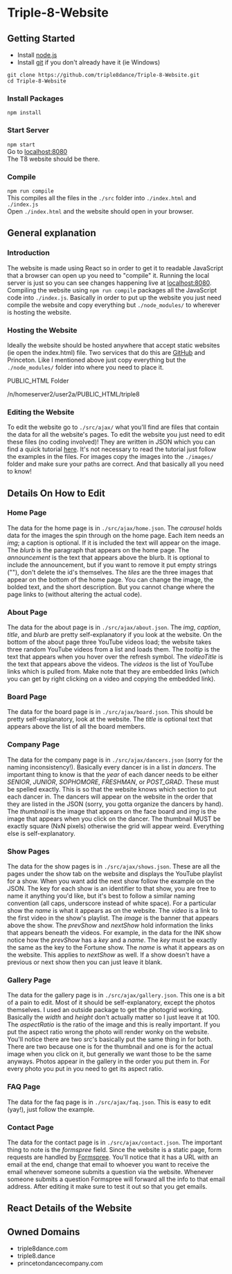 # Triple-8-Website

## Getting Started
* Install [node.js](https://nodejs.org/en/)
* Install [git](https://git-scm.com/downloads) if you don't already have it (ie Windows)

`git clone https://github.com/triple8dance/Triple-8-Website.git`  
`cd Triple-8-Website`

### Install Packages
`npm install`

### Start Server
`npm start`  
Go to [localhost:8080](http://localhost:8080/)  
The T8 website should be there.

### Compile
`npm run compile`  
This compiles all the files in the `./src` folder into `./index.html` and `./index.js`  
Open `./index.html` and the website should open in your browser.

## General explanation

### Introduction
The website is made using React so in order to get it to readable JavaScript that a browser 
can open up you need to "compile" it. Running the local server is just so you can see 
changes happening live at [localhost:8080](http://localhost:8080/). Compiling the website 
using `npm run compile` packages all the JavaScript code into `./index.js`. Basically 
in order to put up the website you just need compile the website and copy everything but 
`./node_modules/` to wherever is hosting the website.

### Hosting the Website
Ideally the website should be hosted anywhere that accept static websites (ie open the index.html) 
file. Two services that do this are [GitHub](https://pages.github.com/) and Princeton. Like I mentioned above just 
copy everything but the `./node_modules/` folder into where you need to place it.

PUBLIC_HTML Folder

/n/homeserver2/user2a/PUBLIC_HTML/triple8


### Editing the Website
To edit the website go to `./src/ajax/` what you'll find are files that contain the data 
for all the website's pages. To edit the website you just need to edit these files (no coding involved)! 
They are written in JSON which you can find a quick tutorial [here](https://www.w3schools.com/js/js_json_intro.asp). 
It's not necessary to read the tutorial just follow the examples in the files. For images copy 
the images into the `./images/` folder and make sure your paths are correct. And that basically 
all you need to know!

## Details On How to Edit
 
### Home Page
The data for the home page is in `./src/ajax/home.json`. The _carousel_ holds data for the 
images the spin through on the home page. Each item needs an _img_; a caption is optional. 
If it is included the text will appear on the image. The _blurb_ is the paragraph that 
appears on the home page. The _announcement_ is the text that appears above the blurb. It 
is optional to include the announcement, but if you want to remove it put empty strings (""), 
don't delete the id's themselves. The _tiles_ are the three images that appear on the 
bottom of the home page. You can change the image, the bolded text, and the short description. 
But you cannot change where the page links to (without altering the actual code).

### About Page
The data for the about page is in `./src/ajax/about.json`. The _img_, _caption_, _title_, and _blurb_ are pretty self-explanatory if you look at the 
website. On the bottom of the about page three YouTube videos load; the website takes 
three random YouTube videos from a list and loads them. The _tooltip_ is the text that 
appears when you hover over the refresh symbol. The _videoTitle_ is the text that 
appears above the videos. The _videos_ is the list of YouTube links which is pulled 
from. Make note that they are embedded links (which you  can get by right clicking 
on a video and copying the embedded link).

### Board Page
The data for the board page is in `./src/ajax/board.json`. This should be pretty self-explanatory, look at the website. The _title_ is optional 
text that appears above the list of all the board members.

### Company Page
The data for the company page is in `./src/ajax/dancers.json` (sorry for the naming 
inconsistency!). Basically every dancer is in a list in _dancers_. The important thing 
to know is that the _year_ of each dancer needs to be either *SENIOR*, *JUNIOR*, 
*SOPHOMORE*, *FRESHMAN*, or *POST_GRAD*. These must be spelled exactly. This is so 
that the website knows which section to put each dancer in. The dancers will appear 
on the website in the order that they are listed in the JSON (sorry, you gotta 
organize the dancers by hand). The _thumbnail_ is the image that appears on the 
face board and _img_ is the image that appears when you click on the dancer. The 
thumbnail MUST be exactly square (NxN pixels) otherwise the grid will appear weird. 
Everything else is self-explanatory.

### Show Pages
The data for the show pages is in `./src/ajax/shows.json`. These are all the pages under 
the show tab on the website and displays the YouTube playlist for a show. When you want 
add the next show follow the example on the JSON. The key for each show is an 
identifier to that show, you are free to name it anything you'd like, but it's best 
to follow a similar naming convention (all caps, underscore instead of white space). 
For a particular show the _name_ is what it appears as on the website. The _video_ is 
a link to the first video in the show's playlist. The _image_ is the banner that appears 
above the show. The _prevShow_ and _nextShow_ hold information the links that appears 
beneath the videos. For example, in the data for the INK show notice how the _prevShow_ 
has a _key_ and a _name_. The _key_ must be exactly the same as the key to the Fortune 
show. The _name_ is what it appears as on the website. This applies to _nextShow_ as well. 
If a show doesn't have a previous or next show then you can just leave it blank.

### Gallery Page
The data for the gallery page is in `./src/ajax/gallery.json`. This one is a bit of a 
pain to edit. Most of it should be self-explanatory, except the photos themselves. I 
used an outside package to get the photogrid working. Basically the _width_ and _height_ 
don't actually matter so I just leave it at 100. The _aspectRatio_ is the ratio of the 
image and this is really important. If you put the aspect ratio wrong the photo will 
render wonky on the website. You'll notice there are two _src_'s basically put the 
same thing in for both. There are two because one is for the thumbnail and one is 
for the actual image when you click on it, but generally we want those to be the 
same anyways. Photos appear in the gallery in the order you put them in. For every 
photo you put in you need to get its aspect ratio.

### FAQ Page
The data for the faq page is in `./src/ajax/faq.json`. This is easy to edit (yay!), 
just follow the example.

### Contact Page
The data for the contact page is in `./src/ajax/contact.json`. The important thing 
to note is the _formspree_ field. Since the website is a static page, form requests 
are handled by [Formspree](https://formspree.io/). You'll notice that it has a URL 
with an email at the end, change that email to whoever you want to receive the email 
whenever someone submits a question via the website. Whenever someone submits a question 
Formspree will forward all the info to that email address. After editing it make 
sure to test it out so that you get emails.

## React Details of the Website

## Owned Domains
* triple8dance.com
* triple8.dance
* princetondancecompany.com